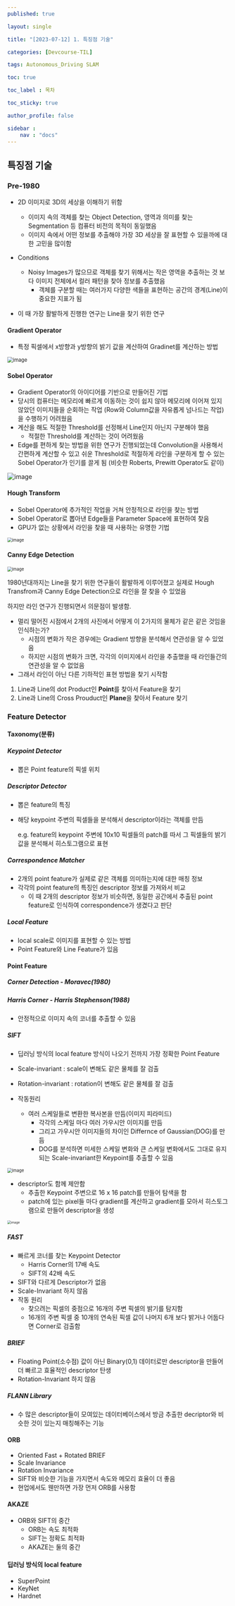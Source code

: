 ```yaml
---
published: true

layout: single

title: "[2023-07-12] 1. 특징점 기술"

categories: [Devcourse-TIL]

tags: Autonomous_Driving SLAM

toc: true

toc_label : 목차

toc_sticky: true

author_profile: false

sidebar :
    nav : "docs"
---
```


## 특징점 기술



### Pre-1980

- 2D 이미지로 3D의 세상을 이해하기 위함

  - 이미지 속의 객체를 찾는 Object Detection, 영역과 의미를 찾는 Segmentation 등 컴퓨터 비전의 목적이 동일했음
  - 이미지 속에서 어떤 정보를 추출해야 가장 3D 세상을 잘 표현할 수 있을까에 대한 고민을 많이함

- Conditions

  - Noisy Images가 많으므로 객체를 찾기 위해서는 작은 영역을 추출하는 것 보다 이미지 전체에서 컬러 패턴을 찾아 정보를 추출했음
    - 객체를 구분할 때는 여러가지 다양한 색들을 표현하는 공간의 경계(Line)이 중요한 지표가 됨

- 이 때 가장 활발하게 진행한 연구는 Line을 찾기 위한 연구

  

#### Gradient Operator

- 특정 픽셀에서 x방향과 y방향의 밝기 값을 계산하여 Gradinet를 계산하는 방법

<img src="https://github.com/shpark98/Projects/assets/116723552/a2cf8d1b-05ca-40e3-90ef-6466ddabc5cc" alt="image" style="zoom: 80%;" />



#### Sobel Operator

- Gradient Operator의 아이디어를 기반으로 만들어진 기법
- 당시의 컴퓨터는 메모리에 빠르게 이동하는 것이 쉽지 않아 메모리에 이어져 있지 않았던 이미지들을 순회하는 작업 (Row와 Column값을 자유롭게 넘나드는 작업) 을 수행하기 어려웠음
- 계산을 해도 적절한 Threshold를 선정해서 Line인지 아닌지 구분해야 했음
  - 적절한 Threshold를 계산하는 것이 어려웠음
- Edge를 편하게 찾는 방법을 위한 연구가 진행되었는데 Convolution을 사용해서 간편하게 계산할 수 있고  쉬운 Threshold로 적절하게 라인을 구분하게 할 수 있는 Sobel Operator가 인기를 끌게 됨 (비슷한 Roberts, Prewitt Operator도 같이)

![image](https://github.com/shpark98/Projects/assets/116723552/6c8b246b-dd51-4754-9e88-da5992dab063)

#### Hough Transform

- Sobel Operator에 추가적인 작업을 거쳐 안정적으로 라인을 찾는 방법
- Sobel Operator로 뽑아낸 Edge들을 Parameter Space에 표현하여 찾음
- GPU가 없는 상황에서 라인을 찾을 때 사용하는 유명한 기법

<img src="https://github.com/shpark98/Projects/assets/116723552/0d314100-0ba2-467b-9ea9-9b37187f1433" alt="image" style="zoom:67%;" />



#### Canny Edge Detection

<img src="https://github.com/shpark98/Projects/assets/116723552/348c41d7-1562-41ad-920b-24c0c77edc16" alt="image" style="zoom: 67%;" />





1980년대까지는 Line을 찾기 위한 연구들이 활발하게 이루어졌고 실제로 Hough Transfrom과 Canny Edge Detection으로 라인을 잘 찾을 수 있었음

하지만 라인 연구가 진행되면서 의문점이 발생함.

- 멀리 떨어진 시점에서 2개의 사진에서 어떻게 이 2가지의 물체가 같은 같은 것임을 인식하는가?
  - 시점의 변화가 작은 경우에는 Gradient 방향을 분석해서 연관성을 알 수 있었음
  - 하지만 시점의 변화가 크면, 각각의 이미지에서 라인을 추출했을 때 라인들간의 연관성을 알 수 없었음
- 그래서 라인이 아닌 다른 기하적인 표현 방법을 찾기 시작함

1. Line과 Line의 dot Product인 **Point**를 찾아서 Feature을 찾기
2. Line과 Line의 Cross Prouduct인 **Plane**을 찾아서 Feature 찾기



### Feature Detector



#### Taxonomy(분류)



##### Keypoint Detector

- 뽑은 Point feature의 픽셀 위치



##### Descriptor Detector

- 뽑은 feature의 특징

- 해당 keypoint 주변의 픽셀들을 분석해서 descriptor이라는 객체를 만듬

  e.g. feature의 keypoint 주변에 10x10 픽셀들의 patch를 따서 그 픽셀들의 밝기 값을 분석해서 히스토그램으로 표현



##### Correspondence Matcher

- 2개의 point feature가 실제로 같은 객체를 의미하는지에 대한 매칭 정보
- 각각의 point feature의 특징인 descriptor 정보를 가져와서 비교
  - 이 때 2개의 descriptor 정보가 비슷하면, 동일한 공간에서 추출된 point feature로 인식하여 correspondence가 생겼다고 판단



##### Local Feature

- local scale로 이미지를 표현할 수 있는 방법
- Point Feature와 Line Feature가 있음



#### Point Feature



##### Corner Detection - Moravec(1980)



##### Harris Corner - Harris Stephenson(1988)

- 안정적으로 이미지 속의 코너를 추출할 수 있음



##### SIFT

- 딥러닝 방식의 local feature 방식이 나오기 전까지 가장 정확한 Point Feature
- Scale-invariant : scale이 변해도 같은 물체를 잘 검출
- Rotation-invariant : rotation이 변해도 같은 물체를 잘 검출

- 작동원리
  - 여러 스케일들로 변환한 복사본을 만듬(이미지 피라미드)
    - 각각의 스케일 마다 여러 가우시안 이미지를 만듬
    - 그리고 가우시안 이미지들의 차이인 Differnce of Gaussian(DOG)를 만듬
    - DOG를 분석하면 미세한 스케일 변화와 큰 스케일 변화에서도 그대로 유지되는 Scale-invariant한 Keypoint를 추출할 수 있음

<img src="https://github.com/shpark98/Projects/assets/116723552/7d7a96fd-9d9e-4af5-8300-a110238f1800" alt="image" style="zoom:67%;" />

- descriptor도 함께 제안함
  - 추출한 Keypoint 주변으로 16 x 16 patch를 만들어 탐색을 함
  - patch에 있는 pixel들 마다 gradient를 계산하고 gradient를 모아서 히스토그램으로 만들어 descriptor을 생성

<img src="https://github.com/shpark98/Projects/assets/116723552/217e2ed0-2c08-4c5e-8d2f-8392d85bbeb3" alt="image" style="zoom: 50%;" />



##### FAST 

- 빠르게 코너를 찾는 Keypoint Detector
  - Harris Corner의 17배 속도
  - SIFT의 42배 속도
- SIFT와 다르게 Descriptor가 없음
- Scale-Invariant 하지 않음
- 작동 원리
  - 찾으려는 픽셀의 중점으로 16개의 주변 픽셀의 밝기를 탐지함
  - 16개의 주변 픽셀 중 10개의 연속된 픽셀 값이 나머지 6개 보다 밝거나 어둡다면 Corner로 검출함



##### BRIEF

- Floating Point(소수점) 값이 아닌 Binary(0,1) 데이터로만 descriptor을 만들어 더 빠르고 효율적인 descriptor 탄생
- Rotation-Invariant 하지 않음



##### FLANN Library

- 수 많은 descriptor들이 모여있는 데이터베이스에서 방금 추출한 decriptor와 비슷한 것이 있는지 매칭해주는 기능



#### ORB

- Oriented Fast + Rotated BRIEF
- Scale Invariance
- Rotation Invariance
- SIFT와 비슷한 기능을 가지면서 속도와 메모리 효율이 더 좋음
- 현업에서도 웬만하면 가장 먼저 ORB를 사용함



#### AKAZE

- ORB와 SIFT의 중간
  - ORB는 속도 최적화
  - SIFT는 정확도 최적화
  - AKAZE는 둘의 중간



#### 딥러닝 방식의 local feature

- SuperPoint
- KeyNet
- Hardnet

